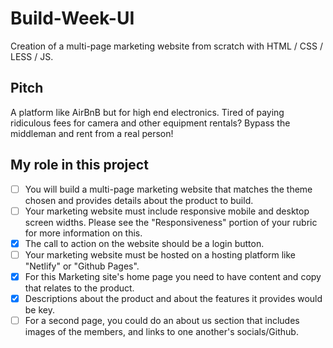 # Build-Week-UI
Creation of a multi-page marketing website from scratch with HTML / CSS / LESS / JS.

## Pitch
A platform like AirBnB but for high end electronics. Tired of paying ridiculous fees for camera and other equipment rentals? 
Bypass the middleman and rent from a real person! 


## My role in this project
- [ ]  You will build a multi-page marketing website that matches the theme chosen and provides details about the product to build.
- [ ]  Your marketing website must include responsive mobile and desktop screen widths. Please see the "Responsiveness" portion of your rubric for more information on this.
- [x]  The call to action on the website should be a login button.
- [ ]  Your marketing website must be hosted on a hosting platform like "Netlify" or "Github Pages".
- [x]  For this Marketing site's home page you need to have content and copy that relates to the product.
- [x]  Descriptions about the product and about the features it provides would be key.
- [ ]  For a second page, you could do an about us section that includes images of the members, and links to one another's socials/Github.